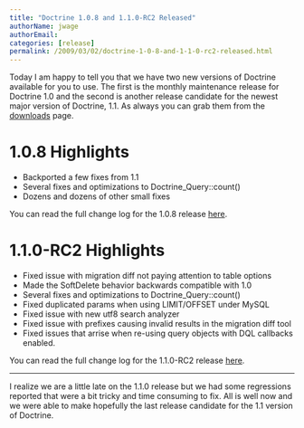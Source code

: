 ```yaml
---
title: "Doctrine 1.0.8 and 1.1.0-RC2 Released"
authorName: jwage
authorEmail:
categories: [release]
permalink: /2009/03/02/doctrine-1-0-8-and-1-1-0-rc2-released.html
---
```

Today I am happy to tell you that we have two new versions of Doctrine
available for you to use. The first is the monthly maintenance release
for Doctrine 1.0 and the second is another release candidate for the
newest major version of Doctrine, 1.1. As always you can grab them from
the [downloads](http://www.doctrine-project.org/download) page.

1.0.8 Highlights
================

-   Backported a few fixes from 1.1
-   Several fixes and optimizations to Doctrine\_Query::count()
-   Dozens and dozens of other small fixes

You can read the full change log for the 1.0.8 release
[here](http://www.doctrine-project.org/change_log/1_0_8).

1.1.0-RC2 Highlights
====================

-   Fixed issue with migration diff not paying attention to table
    options
-   Made the SoftDelete behavior backwards compatible with 1.0
-   Several fixes and optimizations to Doctrine\_Query::count()
-   Fixed duplicated params when using LIMIT/OFFSET under MySQL
-   Fixed issue with new utf8 search analyzer
-   Fixed issue with prefixes causing invalid results in the migration
    diff tool
-   Fixed issues that arrise when re-using query objects with DQL
    callbacks enabled.

You can read the full change log for the 1.1.0-RC2 release
[here](http://www.doctrine-project.org/change_log/1_1_0_RC2).

<hr />

I realize we are a little late on the 1.1.0 release but we had some
regressions reported that were a bit tricky and time consuming to fix.
All is well now and we were able to make hopefully the last release
candidate for the 1.1 version of Doctrine.

